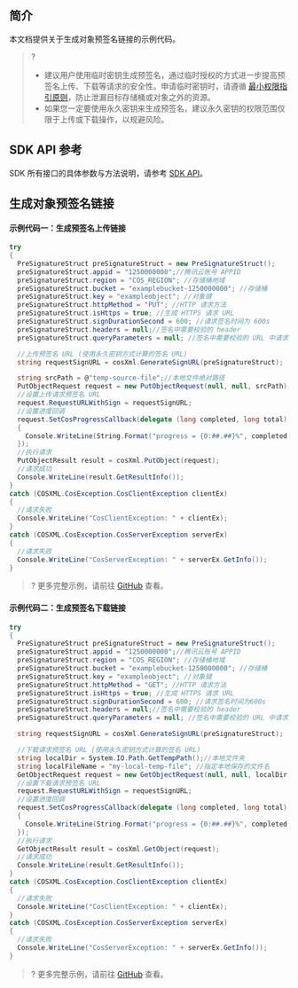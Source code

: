 ## 简介

本文档提供关于生成对象预签名链接的示例代码。

>?
> - 建议用户使用临时密钥生成预签名，通过临时授权的方式进一步提高预签名上传、下载等请求的安全性。申请临时密钥时，请遵循 [最小权限指引原则](https://cloud.tencent.com/document/product/436/38618)，防止泄漏目标存储桶或对象之外的资源。
> - 如果您一定要使用永久密钥来生成预签名，建议永久密钥的权限范围仅限于上传或下载操作，以规避风险。
> 


## SDK API 参考

SDK 所有接口的具体参数与方法说明，请参考 [SDK API](https://cos-dotnet-sdk-doc-1253960454.file.myqcloud.com/)。

## 生成对象预签名链接

#### 示例代码一：生成预签名上传链接

[//]: # (.cssg-snippet-get-presign-upload-url)
```cs
try
{
  PreSignatureStruct preSignatureStruct = new PreSignatureStruct();
  preSignatureStruct.appid = "1250000000";//腾讯云账号 APPID
  preSignatureStruct.region = "COS_REGION"; //存储桶地域
  preSignatureStruct.bucket = "examplebucket-1250000000"; //存储桶
  preSignatureStruct.key = "exampleobject"; //对象键
  preSignatureStruct.httpMethod = "PUT"; //HTTP 请求方法
  preSignatureStruct.isHttps = true; //生成 HTTPS 请求 URL
  preSignatureStruct.signDurationSecond = 600; //请求签名时间为 600s
  preSignatureStruct.headers = null;//签名中需要校验的 header
  preSignatureStruct.queryParameters = null; //签名中需要校验的 URL 中请求参数

  //上传预签名 URL (使用永久密钥方式计算的签名 URL)
  string requestSignURL = cosXml.GenerateSignURL(preSignatureStruct);

  string srcPath = @"temp-source-file";//本地文件绝对路径
  PutObjectRequest request = new PutObjectRequest(null, null, srcPath);
  //设置上传请求预签名 URL
  request.RequestURLWithSign = requestSignURL;
  //设置进度回调
  request.SetCosProgressCallback(delegate (long completed, long total)
  {
    Console.WriteLine(String.Format("progress = {0:##.##}%", completed * 100.0 / total));
  });
  //执行请求
  PutObjectResult result = cosXml.PutObject(request);
  //请求成功
  Console.WriteLine(result.GetResultInfo());
}
catch (COSXML.CosException.CosClientException clientEx)
{
  //请求失败
  Console.WriteLine("CosClientException: " + clientEx);
}
catch (COSXML.CosException.CosServerException serverEx)
{
  //请求失败
  Console.WriteLine("CosServerException: " + serverEx.GetInfo());
}
```

>? 更多完整示例，请前往 [GitHub](https://github.com/tencentyun/cos-snippets/tree/master/dotnet/dist/ObjectPresignUrl.cs) 查看。
>

#### 示例代码二：生成预签名下载链接

[//]: # (.cssg-snippet-get-presign-download-url)
```cs
try
{
  PreSignatureStruct preSignatureStruct = new PreSignatureStruct();
  preSignatureStruct.appid = "1250000000";//腾讯云账号 APPID
  preSignatureStruct.region = "COS_REGION"; //存储桶地域
  preSignatureStruct.bucket = "examplebucket-1250000000"; //存储桶
  preSignatureStruct.key = "exampleobject"; //对象键
  preSignatureStruct.httpMethod = "GET"; //HTTP 请求方法
  preSignatureStruct.isHttps = true; //生成 HTTPS 请求 URL
  preSignatureStruct.signDurationSecond = 600; //请求签名时间为600s
  preSignatureStruct.headers = null;//签名中需要校验的 header
  preSignatureStruct.queryParameters = null; //签名中需要校验的 URL 中请求参数

  string requestSignURL = cosXml.GenerateSignURL(preSignatureStruct); 

  //下载请求预签名 URL (使用永久密钥方式计算的签名 URL)
  string localDir = System.IO.Path.GetTempPath();//本地文件夹
  string localFileName = "my-local-temp-file"; //指定本地保存的文件名
  GetObjectRequest request = new GetObjectRequest(null, null, localDir, localFileName);
  //设置下载请求预签名 URL
  request.RequestURLWithSign = requestSignURL;
  //设置进度回调
  request.SetCosProgressCallback(delegate (long completed, long total)
  {
    Console.WriteLine(String.Format("progress = {0:##.##}%", completed * 100.0 / total));
  });
  //执行请求
  GetObjectResult result = cosXml.GetObject(request);
  //请求成功
  Console.WriteLine(result.GetResultInfo());
}
catch (COSXML.CosException.CosClientException clientEx)
{
  //请求失败
  Console.WriteLine("CosClientException: " + clientEx);
}
catch (COSXML.CosException.CosServerException serverEx)
{
  //请求失败
  Console.WriteLine("CosServerException: " + serverEx.GetInfo());
}
```

>? 更多完整示例，请前往 [GitHub](https://github.com/tencentyun/cos-snippets/tree/master/dotnet/dist/ObjectPresignUrl.cs) 查看。
>

